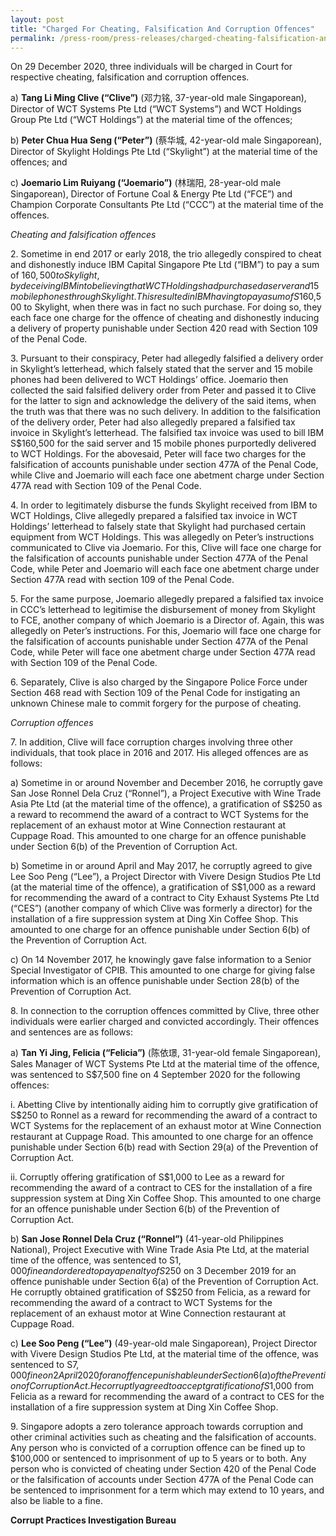```yaml
---
layout: post
title: "Charged For Cheating, Falsification And Corruption Offences"
permalink: /press-room/press-releases/charged-cheating-falsification-and-corruption-offences/
---
```

On 29 December 2020, three individuals will be charged in Court for respective cheating, falsification and corruption offences.

a) **Tang Li Ming Clive (“Clive”)** (邓力铭, 37-year-old male Singaporean), Director of WCT Systems Pte Ltd (“WCT Systems”) and WCT Holdings Group Pte Ltd (“WCT Holdings”) at the material time of the offences;

b) **Peter Chua Hua Seng (“Peter”)** (蔡华城, 42-year-old male Singaporean), Director of Skylight Holdings Pte Ltd (“Skylight”) at the material time of the offences; and

c) **Joemario Lim Ruiyang (“Joemario”)** (林瑞阳, 28-year-old male Singaporean), Director of Fortune Coal & Energy Pte Ltd (“FCE”) and Champion Corporate Consultants Pte Ltd (“CCC”) at the material time of the offences.

*Cheating and falsification offences*

2\.          Sometime in end 2017 or early 2018, the trio allegedly conspired to cheat and dishonestly induce IBM Capital Singapore Pte Ltd (“IBM”) to pay a sum of $160,500 to Skylight, by deceiving IBM into believing that WCT Holdings had purchased a server and 15 mobile phones through Skylight. This resulted in IBM having to pay a sum of S$160,500 to Skylight, when there was in fact no such purchase. For doing so, they each face one charge for the offence of cheating and dishonestly inducing a delivery of property punishable under Section 420 read with Section 109 of the Penal Code.

3\.          Pursuant to their conspiracy, Peter had allegedly falsified a delivery order in Skylight’s letterhead, which falsely stated that the server and 15 mobile phones had been delivered to WCT Holdings’ office. Joemario then collected the said falsified delivery order from Peter and passed it to Clive for the latter to sign and acknowledge the delivery of the said items, when the truth was that there was no such delivery. In addition to the falsification of the delivery order, Peter had also allegedly prepared a falsified tax invoice in Skylight’s letterhead. The falsified tax invoice was used to bill IBM S$160,500 for the said server and 15 mobile phones purportedly delivered to WCT Holdings. For the abovesaid, Peter will face two charges for the falsification of accounts punishable under section 477A of the Penal Code, while Clive and Joemario will each face one abetment charge under Section 477A read with Section 109 of the Penal Code.

4\.        In order to legitimately disburse the funds Skylight received from IBM to WCT Holdings, Clive allegedly prepared a falsified tax invoice in WCT Holdings’ letterhead to falsely state that Skylight had purchased certain equipment from WCT Holdings. This was allegedly on Peter’s instructions communicated to Clive via Joemario. For this, Clive will face one charge for the falsification of accounts punishable under Section 477A of the Penal Code, while Peter and Joemario will each face one abetment charge under Section 477A read with section 109 of the Penal Code.    

5\.        For the same purpose, Joemario allegedly prepared a falsified tax invoice in CCC’s letterhead to legitimise the disbursement of money from Skylight to FCE, another company of which Joemario is a Director of. Again, this was allegedly on Peter’s instructions. For this, Joemario will face one charge for the falsification of accounts punishable under Section 477A of the Penal Code, while Peter will face one abetment charge under Section 477A read with Section 109 of the Penal Code.

6\.        Separately, Clive is also charged by the Singapore Police Force under Section 468 read with Section 109 of the Penal Code for instigating an unknown Chinese male to commit forgery for the purpose of cheating.

*Corruption offences*

7\.          In addition, Clive will face corruption charges involving three other individuals, that took place in 2016 and 2017. His alleged offences are as follows:

a) Sometime in or around November and December 2016, he corruptly gave San Jose Ronnel Dela Cruz (“Ronnel”), a Project Executive with Wine Trade Asia Pte Ltd (at the material time of the offence), a gratification of S$250 as a reward to recommend the award of a contract to WCT Systems for the replacement of an exhaust motor at Wine Connection restaurant at Cuppage Road. This amounted to one charge for an offence punishable under Section 6(b) of the Prevention of Corruption Act.

b) Sometime in or around April and May 2017, he corruptly agreed to give Lee Soo Peng (“Lee”), a Project Director with Vivere Design Studios Pte Ltd (at the material time of the offence), a gratification of S$1,000 as a reward for recommending the award of a contract to City Exhaust Systems Pte Ltd (“CES”) (another company of which Clive was formerly a director) for the installation of a fire suppression system at Ding Xin Coffee Shop. This amounted to one charge for an offence punishable under Section 6(b) of the Prevention of Corruption Act.

c) On 14 November 2017, he knowingly gave false information to a Senior Special Investigator of CPIB. This amounted to one charge for giving false information which is an offence punishable under Section 28(b) of the Prevention of Corruption Act.

8\.          In connection to the corruption offences committed by Clive, three other individuals were earlier charged and convicted accordingly. Their offences and sentences are as follows:

a) **Tan Yi Jing, Felicia (“Felicia”)** (陈依璟, 31-year-old female Singaporean), Sales Manager of WCT Systems Pte Ltd at the material time of the offence, was sentenced to S$7,500 fine on 4 September 2020 for the following offences:

i. Abetting Clive by intentionally aiding him to corruptly give gratification of S$250 to Ronnel as a reward for recommending the award of a contract to WCT Systems for the replacement of an exhaust motor at Wine Connection restaurant at Cuppage Road. This amounted to one charge for an offence punishable under Section 6(b) read with Section 29(a) of the Prevention of Corruption Act.

ii. Corruptly offering gratification of S$1,000 to Lee as a reward for recommending the award of a contract to CES for the installation of a fire suppression system at Ding Xin Coffee Shop. This amounted to one charge for an offence punishable under Section 6(b) of the Prevention of Corruption Act.
 
b) **San Jose Ronnel Dela Cruz (“Ronnel”)** (41-year-old Philippines National), Project Executive with Wine Trade Asia Pte Ltd, at the material time of the offence, was sentenced to S$1,000 fine and ordered to pay a penalty of S$250 on 3 December 2019 for an offence punishable under Section 6(a) of the Prevention of Corruption Act. He corruptly obtained gratification of S$250 from Felicia, as a reward for recommending the award of a contract to WCT Systems for the replacement of an exhaust motor at Wine Connection restaurant at Cuppage Road.

c) **Lee Soo Peng (“Lee”)** (49-year-old male Singaporean), Project Director with Vivere Design Studios Pte Ltd, at the material time of the offence, was sentenced to S$7,000 fine on 2 April 2020 for an offence punishable under Section 6(a) of the Prevention of Corruption Act. He corruptly agreed to accept gratification of S$1,000 from Felicia as a reward for recommending the award of a contract to CES for the installation of a fire suppression system at Ding Xin Coffee Shop. 

9\.          Singapore adopts a zero tolerance approach towards corruption and other criminal activities such as cheating and the falsification of accounts. Any person who is convicted of a corruption offence can be fined up to $100,000 or sentenced to imprisonment of up to 5 years or to both. Any person who is convicted of cheating under Section 420 of the Penal Code or the falsification of accounts under Section 477A of the Penal Code can be sentenced to imprisonment for a term which may extend to 10 years, and also be liable to a fine.

**Corrupt Practices Investigation Bureau**
